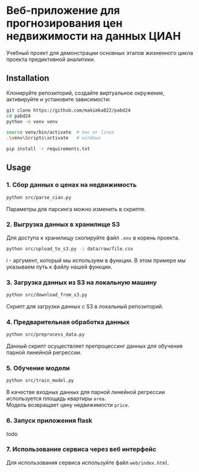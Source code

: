 # Веб-приложение для прогнозирования цен недвижимости на данных ЦИАН

Учебный проект для демонстрации основных этапов жизненного цикла проекта предиктивной аналитики.  

## Installation 

Клонируйте репозиторий, создайте виртуальное окружение, активируйте и установите зависимости:  

```sh
git clone https://github.com/makimka022/pabd24
cd pabd24
python -m venv venv

source venv/bin/activate  # mac or linux
.\venv\Scripts\activate   # windows

pip install -r requirements.txt
```

## Usage

### 1. Сбор данных о ценах на недвижимость 
```sh
python src/parse_cian.py 
```  
Параметры для парсинга можно изменить в скрипте.   

### 2. Выгрузка данных в хранилище S3 
Для доступа к хранилищу скопируйте файл `.env` в корень проекта.  

```sh
python src/upload_to_s3.py -i data/raw/file.csv 
```  
i - аргумент, который мы используем в функции. В этом примере мы указываем путь к файлу нашей функции.

### 3. Загрузка данных из S3 на локальную машину  
```sh
python src/download_from_s3.py 
``` 
Скрипт для загрузки данных с S3 в локальный репозиторий.

### 4. Предварительная обработка данных  
```sh
python src/preprocess_data.py 
``` 
Данный скрипт осуществляет препроцессинг данных для обучения парной линейной регрессии.

### 5. Обучение модели 
```sh
python src/train_model.py 
```   
В качестве входных данных для парной линейной регрессии используется площадь квартиры `area`.   
Модель возвращает цену недвижимости `price`.

### 6. Запуск приложения flask 

todo

### 7. Использование сервиса через веб интерфейс 

Для использования сервиса используйте файл `web/index.html`.  

